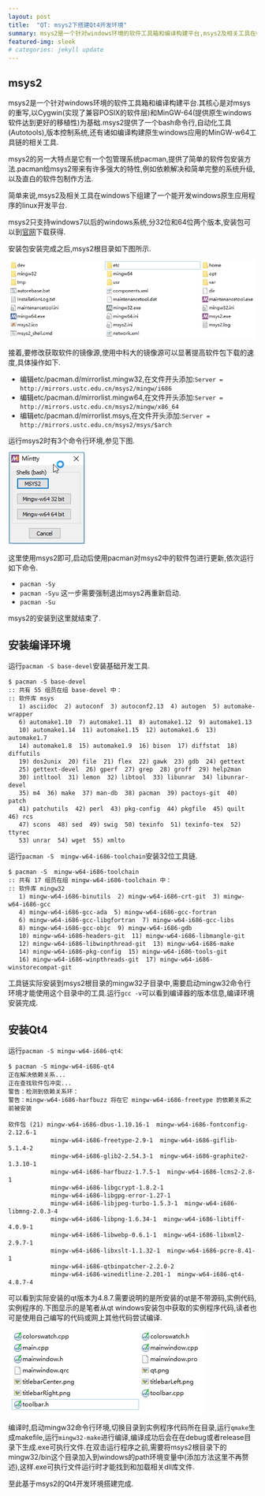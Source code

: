 ```yaml
---
layout: post
title:  "QT: msys2下搭建Qt4开发环境"
summary: msys2是一个针对windows环境的软件工具箱和编译构建平台,msys2及相关工具在windows下组建了一个能开发windows原生应用程序的linux开发平台.
featured-img: sleek
# categories: jekyll update
---
```

## msys2 ##

msys2是一个针对windows环境的软件工具箱和编译构建平台.其核心是对msys的重写,以Cygwin(实现了兼容POSIX的软件层)和MinGW-64(提供原生windows软件达到更好的移植性)为基础.msys2提供了一个bash命令行,自动化工具(Autotools),版本控制系统,还有诸如编译构建原生windows应用的MinGW-w64工具链的相关工具.

msys2的另一大特点是它有一个包管理系统pacman,提供了简单的软件包安装方法.pacman给msys2带来有许多强大的特性,例如依赖解决和简单完整的系统升级,以及直白的软件包制作方法.

简单来说,msys2及相关工具在windows下组建了一个能开发windows原生应用程序的linux开发平台.

msys2只支持windows7以后的windows系统,分32位和64位两个版本,安装包可以到[官网](http://www.msys2.org)下载获得.

安装包安装完成之后,msys2根目录如下图所示.

![root-of-msys2](/pics/root-of-msys2.jpg)

接着,要修改获取软件的镜像源,使用中科大的镜像源可以显著提高软件包下载的速度,具体操作如下.

  * 编辑etc/pacman.d/mirrorlist.mingw32,在文件开头添加:`Server = http://mirrors.ustc.edu.cn/msys2/mingw/i686`
  * 编辑etc/pacman.d/mirrorlist.mingw64,在文件开头添加:`Server = http://mirrors.ustc.edu.cn/msys2/mingw/x86_64`
  * 编辑etc/pacman.d/mirrorlist.msys,在文件开头添加:`Server = http://mirrors.ustc.edu.cn/msys2/msys/$arch`

  
运行msys2时有3个命令行环境,参见下图.

![mitty](/pics/mintty.jpg)

这里使用msys2即可,启动后使用pacman对msys2中的软件包进行更新,依次运行如下命令.
  
  * `pacman -Sy`
  * `pacman -Syu` 这一步需要强制退出msys2再重新启动. 
  * `pacman -Su`

msys2的安装到这里就结束了.

## 安装编译环境 ##

运行`pacman -S base-devel`安装基础开发工具.

```
$ pacman -S base-devel
:: 共有 55 组员在组 base-devel 中：
:: 软件库 msys
   1) asciidoc  2) autoconf  3) autoconf2.13  4) autogen  5) automake-wrapper
   6) automake1.10  7) automake1.11  8) automake1.12  9) automake1.13
   10) automake1.14  11) automake1.15  12) automake1.6  13) automake1.7
   14) automake1.8  15) automake1.9  16) bison  17) diffstat  18) diffutils
   19) dos2unix  20) file  21) flex  22) gawk  23) gdb  24) gettext
   25) gettext-devel  26) gperf  27) grep  28) groff  29) help2man
   30) intltool  31) lemon  32) libtool  33) libunrar  34) libunrar-devel
   35) m4  36) make  37) man-db  38) pacman  39) pactoys-git  40) patch
   41) patchutils  42) perl  43) pkg-config  44) pkgfile  45) quilt  46) rcs
   47) scons  48) sed  49) swig  50) texinfo  51) texinfo-tex  52) ttyrec
   53) unrar  54) wget  55) xmlto
```

运行`pacman -S  mingw-w64-i686-toolchain`安装32位工具链.

```
$ pacman -S  mingw-w64-i686-toolchain
:: 共有 17 组员在组 mingw-w64-i686-toolchain 中：
:: 软件库 mingw32
   1) mingw-w64-i686-binutils  2) mingw-w64-i686-crt-git  3) mingw-w64-i686-gcc
   4) mingw-w64-i686-gcc-ada  5) mingw-w64-i686-gcc-fortran
   6) mingw-w64-i686-gcc-libgfortran  7) mingw-w64-i686-gcc-libs
   8) mingw-w64-i686-gcc-objc  9) mingw-w64-i686-gdb
   10) mingw-w64-i686-headers-git  11) mingw-w64-i686-libmangle-git
   12) mingw-w64-i686-libwinpthread-git  13) mingw-w64-i686-make
   14) mingw-w64-i686-pkg-config  15) mingw-w64-i686-tools-git
   16) mingw-w64-i686-winpthreads-git  17) mingw-w64-i686-winstorecompat-git
```

工具链实际安装到msys2根目录的mingw32子目录中,需要启动mingw32命令行环境才能使用这个目录中的工具.运行`gcc -v`可以看到编译器的版本信息,编译环境安装完成.

## 安装Qt4 ##

运行`pacman -S mingw-w64-i686-qt4`:

```
$ pacman -S mingw-w64-i686-qt4
正在解决依赖关系...
正在查找软件包冲突...
警告：检测到依赖关系环：
警告：mingw-w64-i686-harfbuzz 将在它 mingw-w64-i686-freetype 的依赖关系之前被安装

软件包 (21) mingw-w64-i686-dbus-1.10.16-1  mingw-w64-i686-fontconfig-2.12.6-1
            mingw-w64-i686-freetype-2.9-1  mingw-w64-i686-giflib-5.1.4-2
            mingw-w64-i686-glib2-2.54.3-1  mingw-w64-i686-graphite2-1.3.10-1
            mingw-w64-i686-harfbuzz-1.7.5-1  mingw-w64-i686-lcms2-2.8-1
            mingw-w64-i686-libgcrypt-1.8.2-1
            mingw-w64-i686-libgpg-error-1.27-1
            mingw-w64-i686-libjpeg-turbo-1.5.3-1  mingw-w64-i686-libmng-2.0.3-4
            mingw-w64-i686-libpng-1.6.34-1  mingw-w64-i686-libtiff-4.0.9-1
            mingw-w64-i686-libwebp-0.6.1-1  mingw-w64-i686-libxml2-2.9.7-1
            mingw-w64-i686-libxslt-1.1.32-1  mingw-w64-i686-pcre-8.41-1
            mingw-w64-i686-qtbinpatcher-2.2.0-2
            mingw-w64-i686-wineditline-2.201-1  mingw-w64-i686-qt4-4.8.7-4
```

可以看到实际安装的qt版本为4.8.7.需要说明的是所安装的qt是不带源码,实例代码,实例程序的.下图显示的是笔者从qt windows安装包中获取的实例程序代码,读者也可是使用自己编写的代码或网上其他代码尝试编译.

![example](/pics/mainwindows-example.jpg)

编译时,启动mingw32命令行环境,切换目录到实例程序代码所在目录,运行`qmake`生成makefile,运行`mingw32-make`进行编译,编译成功后会在在debug或者release目录下生成.exe可执行文件.在双击运行程序之前,需要将msys2根目录下的mingw32/bin这个目录加入到windows的path环境变量中(添加方法这里不再赘述),这样.exe可执行文件运行时才能找到和加载相关dll库文件.

至此基于msys2的Qt4开发环境搭建完成.
